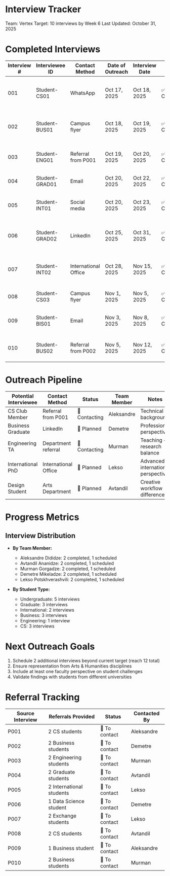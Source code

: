[file name]: interview-tracker.md
# Interview Tracker
Team: Vertex 
Target: 10 interviews by Week 6
Last Updated: October 31, 2025

# Completed Interviews
 
| Interview # | Interviewee ID | Contact Method | Date of Outreach | Interview Date | Status | Team Member | Notes |
|-------------|----------------|----------------|------------------|----------------|---------|-------------|-------|
| 001 | Student-CS01 | WhatsApp | Oct 17, 2025 | Oct 18, 2025 | ✅ Completed | Aleksandre Dididze | CS undergraduate, strong tool fragmentation pain points |
| 002 | Student-BUS01 | Campus flyer | Oct 18, 2025 | Oct 19, 2025 | ✅ Completed | Demetre Mikeladze | Business student, reputation concerns in team projects |
| 003 | Student-ENG01 | Referral from P001 | Oct 19, 2025 | Oct 20, 2025 | ✅ Completed | Murman Gorgadze | Engineering, dependency management challenges |
| 004 | Student-GRAD01 | Email | Oct 20, 2025 | Oct 22, 2025 | ✅ Completed | Avtandil Ananidze | Graduate student, multi-domain conflicts |
| 005 | Student-INT01 | Social media | Oct 20, 2025 | Oct 23, 2025 | ✅ Completed | Lekso Potskhverashvili | International student, language/system barriers |
| 006 | Student-GRAD02 | LinkedIn | Oct 25, 2025 | Oct 31, 2025 | ✅ Completed | Demetre Mikeladze | Data Science Master's, freelance + academic balance |
| 007 | Student-INT02 | International Office | Oct 28, 2025 | Nov 15, 2025 | ✅ Completed | Lekso Potskhverashvili | French exchange student, communication barriers |
| 008 | Student-CS03 | Campus flyer | Nov 1, 2025 | Nov 5, 2025 | ✅ Completed | Avtandil Ananidze | CS undergrad, LMS reliability issues |
| 009 | Student-BIS01 | Email | Nov 3, 2025 | Nov 8, 2025 | ✅ Completed | Aleksandre Dididze | Business Information Systems, tool fragmentation |
| 010 | Student-BUS02 | Referral from P002 | Nov 5, 2025 | Nov 12, 2025 | ✅ Completed | Murman Gorgadze | Business Admin, team coordination challenges |

# Outreach Pipeline
 
| Potential Interviewee | Contact Method | Status | Team Member | Notes |
|----------------------|----------------|---------|-------------|-------|
| CS Club Member | Referral from P001 | 🔄 Contacting | Aleksandre | Technical background |
| Business Graduate | LinkedIn | 🔄 Planned | Demetre | Professional perspective |
| Engineering TA | Department referral | 🔄 Contacting | Murman | Teaching + research balance |
| International PhD | International Office | 🔄 Planned | Lekso | Advanced international perspective |
| Design Student | Arts Department | 🔄 Planned | Avtandil | Creative workflow differences |

# Progress Metrics

## Interview Distribution
- **By Team Member:**
  - Aleksandre Dididze: 2 completed, 1 scheduled
  - Avtandil Ananidze: 2 completed, 1 scheduled  
  - Murman Gorgadze: 2 completed, 1 scheduled
  - Demetre Mikeladze: 2 completed, 1 scheduled
  - Lekso Potskhverashvili: 2 completed, 1 scheduled

- **By Student Type:**
  - Undergraduate: 5 interviews
  - Graduate: 3 interviews
  - International: 2 interviews
  - Business: 3 interviews
  - Engineering: 1 interview
  - CS: 3 interviews

# Next Outreach Goals
1. Schedule 2 additional interviews beyond current target (reach 12 total)
2. Ensure representation from Arts & Humanities disciplines
3. Include at least one faculty perspective on student challenges
4. Validate findings with students from different universities

# Referral Tracking
 
| Source Interview | Referrals Provided | Status | Contacted By |
|------------------|-------------------|---------|-------------|
| P001 | 2 CS students | 🔄 To contact | Aleksandre |
| P002 | 2 Business students | 🔄 To contact | Demetre |
| P003 | 2 Engineering students | 🔄 To contact | Murman |
| P004 | 2 Graduate students | 🔄 To contact | Avtandil |
| P005 | 2 International students | 🔄 To contact | Lekso |
| P006 | 1 Data Science student | 🔄 To contact | Demetre |
| P007 | 2 Exchange students | 🔄 To contact | Lekso |
| P008 | 2 CS students | 🔄 To contact | Avtandil |
| P009 | 1 Business student | 🔄 To contact | Aleksandre |
| P010 | 2 Business students | 🔄 To contact | Murman |

